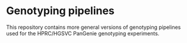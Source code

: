 # Genotyping pipelines

This repository contains more general versions of genotyping pipelines used for the HPRC/HGSVC PanGenie genotyping experiments.
